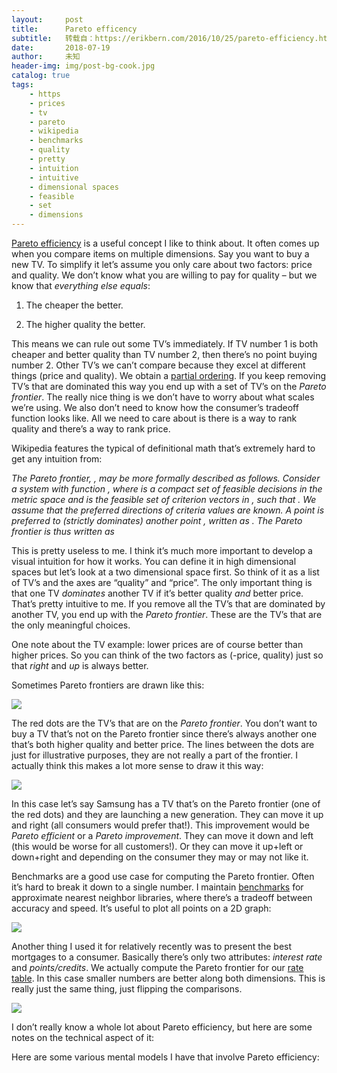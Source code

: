 ```yaml
---
layout:     post
title:      Pareto efficency
subtitle:   转载自：https://erikbern.com/2016/10/25/pareto-efficiency.html
date:       2018-07-19
author:     未知
header-img: img/post-bg-cook.jpg
catalog: true
tags:
    - https
    - prices
    - tv
    - pareto
    - wikipedia
    - benchmarks
    - quality
    - pretty
    - intuition
    - intuitive
    - dimensional spaces
    - feasible
    - set
    - dimensions
---
```


[Pareto efficiency](https://en.wikipedia.org/wiki/Pareto_efficiency) is a useful concept I like to think about. It often comes up when you compare items on multiple dimensions. Say you want to buy a new TV. To simplify it let’s assume you only care about two factors: price and quality. We don’t know what you are willing to pay for quality – but we know that *everything else equals*:

1. The cheaper the better.

1. The higher quality the better.


This means we can rule out some TV’s immediately. If TV number 1 is both cheaper and better quality than TV number 2, then there’s no point buying number 2. Other TV’s we can’t compare because they excel at different things (price and quality). We obtain a [partial ordering](https://en.wikipedia.org/wiki/Partially_ordered_set). If you keep removing TV’s that are dominated this way you end up with a set of TV’s on the *Pareto frontier*. The really nice thing is we don’t have to worry about what scales we’re using. We also don’t need to know how the consumer’s tradeoff function looks like. All we need to care about is there is a way to rank quality and there’s a way to rank price.

Wikipedia features the typical of definitional math that’s extremely hard to get any intuition from:

*The Pareto frontier, , may be more formally described as follows. Consider a system with function , where is a compact set of feasible decisions in the metric space and is the feasible set of criterion vectors in , such that . We assume that the preferred directions of criteria values are known. A point is preferred to (strictly dominates) another point , written as . The Pareto frontier is thus written as*

This is pretty useless to me. I think it’s much more important to develop a visual intuition for how it works. You can define it in high dimensional spaces but let’s look at a two dimensional space first. So think of it as a list of TV’s and the axes are “quality” and “price”. The only important thing is that one TV *dominates* another TV if it’s better quality *and* better price. That’s pretty intuitive to me. If you remove all the TV’s that are dominated by another TV, you end up with the *Pareto frontier*. These are the TV’s that are the only meaningful choices.

One note about the TV example: lower prices are of course better than higher prices. So you can think of the two factors as (-price, quality) just so that *right* and *up* is always better.

Sometimes Pareto frontiers are drawn like this:

![](https://erikbern.com/assets/pareto-frontier-dumb.png)


The red dots are the TV’s that are on the *Pareto frontier*. You don’t want to buy a TV that’s not on the Pareto frontier since there’s always another one that’s both higher quality and better price. The lines between the dots are just for illustrative purposes, they are not really a part of the frontier. I actually think this makes a lot more sense to draw it this way:

![](https://erikbern.com/assets/pareto-frontier.png)


In this case let’s say Samsung has a TV that’s on the Pareto frontier (one of the red dots) and they are launching a new generation. They can move it up and right (all consumers would prefer that!). This improvement would be *Pareto efficient* or a *Pareto improvement*. They can move it down and left (this would be worse for all customers!). Or they can move it up+left or down+right and depending on the consumer they may or may not like it.

Benchmarks are a good use case for computing the Pareto frontier. Often it’s hard to break it down to a single number. I maintain [benchmarks](https://github.com/erikbern/ann-benchmarks) for approximate nearest neighbor libraries, where there’s a tradeoff between accuracy and speed. It’s useful to plot all points on a 2D graph:

![](https://erikbern.com/assets/ann-benchmarks-glove.png)


Another thing I used it for relatively recently was to present the best mortgages to a consumer. Basically there’s only two attributes: *interest rate* and *points/credits*. We actually compute the Pareto frontier for our [rate table](https://better.com/#/quick-rate). In this case smaller numbers are better along both dimensions. This is really just the same thing, just flipping the comparisons.

![](https://erikbern.com/assets/quick-rate.png)


I don’t really know a whole lot about Pareto efficiency, but here are some notes on the technical aspect of it:

Here are some various mental models I have that involve Pareto efficiency:
